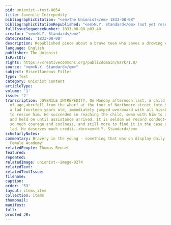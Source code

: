 ```yaml
---
pid: unionist--text-0054
title: Juvenile Intrepedity
bibliographicCitation: "<em>The Unionist</em> 1833-08-08"
bibliographicCitationRepublished: "<em>N.Y. Standard</em> (not yet researched)"
fullIssueSequenceNumber: 1833-08-08 p03.40
creator: "<em>N.Y. Standard</em>"
dateCreated: '1833-08-08'
description: Republished piece about a brave teen who saves a drowing child
language: English
publisher: The Unionist
IsPartOf: 
rights: https://creativecommons.org/publicdomain/mark/1.0/
source: "<em>N.Y. Standard</em>"
subject: Miscellaneous Filler
type: Text
category: Unionist content
articleType: 
volume: '1'
issue: '2'
transcription: JUVENILE INTREPEDITY. On Monday afternoon last, a child of four years
  of age,<br>fell from the wharf at the foot of Northmore street into the water; Thomas<br>Bennet,
  a lad fourteen years old, immediately jumped overboard with all his<br>clothes on
  to rescue him. He succeeded in reaching the child, swam with him to a<br>sloop,
  and held on until assistance arrived. It is seldom we record conduct<br>evincing
  so much courage and coolness, and still more to find it in the case of<br>a mere
  lad. He deserves much credit.—<br><em>N.Y. Standard</em>
scholarlyNotes: 
commentary: Bravery in the young - something that was on display daily at the Canterbury
  Female Academy!
relatedPeople: Thomas Bennet
featured: 
repeated: 
relatedImage: unionist--image-0274
relatedText: 
relatedTextIssue: 
filename: 
caption: 
order: '53'
layout: items_item
collection: items
thumbnail: 
manifest: 
full: 
proofed JR: 
---
```

